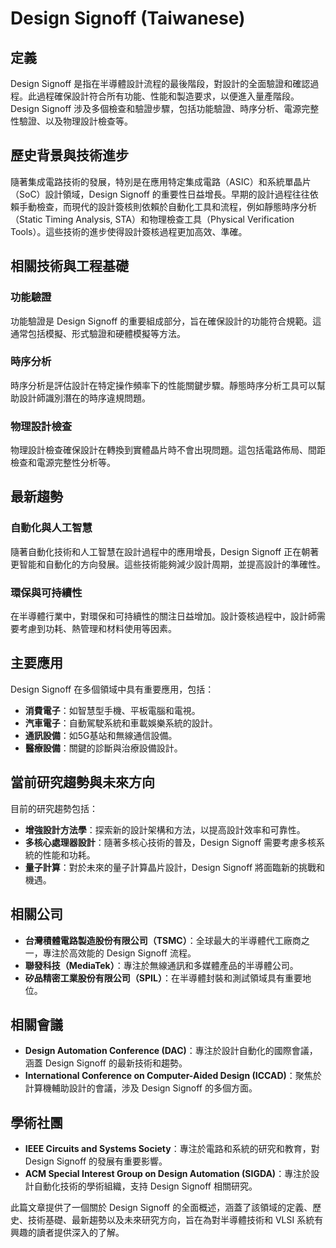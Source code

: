 # Design Signoff (Taiwanese)

## 定義

Design Signoff 是指在半導體設計流程的最後階段，對設計的全面驗證和確認過程。此過程確保設計符合所有功能、性能和製造要求，以便進入量產階段。Design Signoff 涉及多個檢查和驗證步驟，包括功能驗證、時序分析、電源完整性驗證、以及物理設計檢查等。

## 歷史背景與技術進步

隨著集成電路技術的發展，特別是在應用特定集成電路（ASIC）和系統單晶片（SoC）設計領域，Design Signoff 的重要性日益增長。早期的設計過程往往依賴手動檢查，而現代的設計簽核則依賴於自動化工具和流程，例如靜態時序分析（Static Timing Analysis, STA）和物理檢查工具（Physical Verification Tools）。這些技術的進步使得設計簽核過程更加高效、準確。

## 相關技術與工程基礎

### 功能驗證

功能驗證是 Design Signoff 的重要組成部分，旨在確保設計的功能符合規範。這通常包括模擬、形式驗證和硬體模擬等方法。

### 時序分析

時序分析是評估設計在特定操作頻率下的性能關鍵步驟。靜態時序分析工具可以幫助設計師識別潛在的時序違規問題。

### 物理設計檢查

物理設計檢查確保設計在轉換到實體晶片時不會出現問題。這包括電路佈局、間距檢查和電源完整性分析等。

## 最新趨勢

### 自動化與人工智慧

隨著自動化技術和人工智慧在設計過程中的應用增長，Design Signoff 正在朝著更智能和自動化的方向發展。這些技術能夠減少設計周期，並提高設計的準確性。

### 環保與可持續性

在半導體行業中，對環保和可持續性的關注日益增加。設計簽核過程中，設計師需要考慮到功耗、熱管理和材料使用等因素。

## 主要應用

Design Signoff 在多個領域中具有重要應用，包括：

- **消費電子**：如智慧型手機、平板電腦和電視。
- **汽車電子**：自動駕駛系統和車載娛樂系統的設計。
- **通訊設備**：如5G基站和無線通信設備。
- **醫療設備**：關鍵的診斷與治療設備設計。

## 當前研究趨勢與未來方向

目前的研究趨勢包括：

- **增強設計方法學**：探索新的設計架構和方法，以提高設計效率和可靠性。
- **多核心處理器設計**：隨著多核心技術的普及，Design Signoff 需要考慮多核系統的性能和功耗。
- **量子計算**：對於未來的量子計算晶片設計，Design Signoff 將面臨新的挑戰和機遇。

## 相關公司

- **台灣積體電路製造股份有限公司（TSMC）**：全球最大的半導體代工廠商之一，專注於高效能的 Design Signoff 流程。
- **聯發科技（MediaTek）**：專注於無線通訊和多媒體產品的半導體公司。
- **矽品精密工業股份有限公司（SPIL）**：在半導體封裝和測試領域具有重要地位。

## 相關會議

- **Design Automation Conference (DAC)**：專注於設計自動化的國際會議，涵蓋 Design Signoff 的最新技術和趨勢。
- **International Conference on Computer-Aided Design (ICCAD)**：聚焦於計算機輔助設計的會議，涉及 Design Signoff 的多個方面。

## 學術社團

- **IEEE Circuits and Systems Society**：專注於電路和系統的研究和教育，對 Design Signoff 的發展有重要影響。
- **ACM Special Interest Group on Design Automation (SIGDA)**：專注於設計自動化技術的學術組織，支持 Design Signoff 相關研究。 

此篇文章提供了一個關於 Design Signoff 的全面概述，涵蓋了該領域的定義、歷史、技術基礎、最新趨勢以及未來研究方向，旨在為對半導體技術和 VLSI 系統有興趣的讀者提供深入的了解。